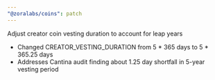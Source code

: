 ```yaml
---
"@zoralabs/coins": patch
---
```


Adjust creator coin vesting duration to account for leap years

- Changed CREATOR_VESTING_DURATION from 5 * 365 days to 5 * 365.25 days
- Addresses Cantina audit finding about 1.25 day shortfall in 5-year vesting period